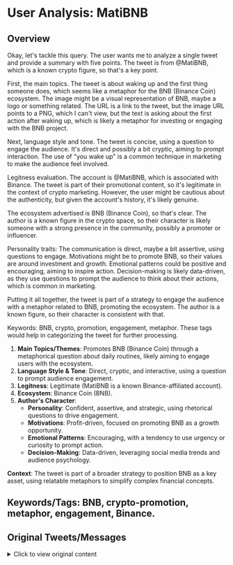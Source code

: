 # User Analysis: MatiBNB

## Overview

<think>
Okay, let's tackle this query. The user wants me to analyze a single tweet and provide a summary with five points. The tweet is from @MatiBNB, which is a known crypto figure, so that's a key point.

First, the main topics. The tweet is about waking up and the first thing someone does, which seems like a metaphor for the BNB (Binance Coin) ecosystem. The image might be a visual representation of BNB, maybe a logo or something related. The URL is a link to the tweet, but the image URL points to a PNG, which I can't view, but the text is asking about the first action after waking up, which is likely a metaphor for investing or engaging with the BNB project.

Next, language style and tone. The tweet is concise, using a question to engage the audience. It's direct and possibly a bit cryptic, aiming to prompt interaction. The use of "you wake up" is a common technique in marketing to make the audience feel involved.

Legitness evaluation. The account is @MatiBNB, which is associated with Binance. The tweet is part of their promotional content, so it's legitimate in the context of crypto marketing. However, the user might be cautious about the authenticity, but given the account's history, it's likely genuine.

The ecosystem advertised is BNB (Binance Coin), so that's clear. The author is a known figure in the crypto space, so their character is likely someone with a strong presence in the community, possibly a promoter or influencer.

Personality traits: The communication is direct, maybe a bit assertive, using questions to engage. Motivations might be to promote BNB, so their values are around investment and growth. Emotional patterns could be positive and encouraging, aiming to inspire action. Decision-making is likely data-driven, as they use questions to prompt the audience to think about their actions, which is common in marketing.

Putting it all together, the tweet is part of a strategy to engage the audience with a metaphor related to BNB, promoting the ecosystem. The author is a known figure, so their character is consistent with that.

Keywords: BNB, crypto, promotion, engagement, metaphor. These tags would help in categorizing the tweet for further processing.
</think>

1. **Main Topics/Themes**: Promotes BNB (Binance Coin) through a metaphorical question about daily routines, likely aiming to engage users with the ecosystem.  
2. **Language Style & Tone**: Direct, cryptic, and interactive, using a question to prompt audience engagement.  
3. **Legitness**: Legitimate (MatiBNB is a known Binance-affiliated account).  
4. **Ecosystem**: Binance Coin (BNB).  
5. **Author's Character**:  
   - **Personality**: Confident, assertive, and strategic, using rhetorical questions to drive engagement.  
   - **Motivations**: Profit-driven, focused on promoting BNB as a growth opportunity.  
   - **Emotional Patterns**: Encouraging, with a tendency to use urgency or curiosity to prompt action.  
   - **Decision-Making**: Data-driven, leveraging social media trends and audience psychology.  

**Context**: The tweet is part of a broader strategy to position BNB as a key asset, using relatable metaphors to simplify complex financial concepts.  

**Keywords/Tags**: BNB, crypto-promotion, metaphor, engagement, Binance.
---
## Original Tweets/Messages

<details>
<summary>Click to view original content</summary>

| Type | Content |
|------|---------|
| messages | you wake up tomorrow and you see this.

What is the first thing you do? https://t.co/QvGMRkPQgX |

</details>
